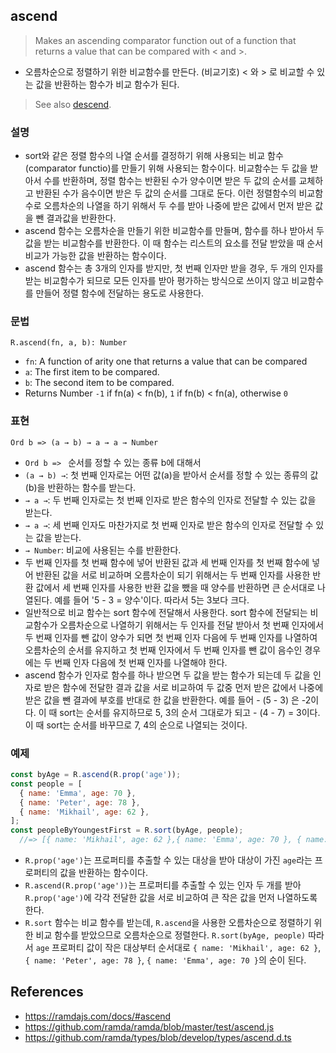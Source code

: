 ## ascend

> Makes an ascending comparator function out of a function that returns a value that can be compared with < and >.
- 오름차순으로 정렬하기 위한 비교함수를 만든다. (비교기호) < 와 > 로 비교할 수 있는 값을 반환하는 함수가 비교 함수가 된다.

> See also [descend](./descend.md).

### 설명

- sort와 같은 정렬 함수의 나열 순서를 결정하기 위해 사용되는 비교 함수(comparator functio)를 만들기 위해 사용되는 함수이다. 비교함수는 두 값을 받아서 수를 반환하며, 정렬 함수는 반환된 수가 양수이면 받은 두 값의 순서를 교체하고 반환된 수가 음수이면 받은 두 값의 순서를 그대로 둔다. 이런 정렬함수의 비교함수로 오름차순의 나열을 하기 위해서 두 수를 받아 나중에 받은 값에서 먼저 받은 값을 뺀 결과값을 반환한다.
- ascend 함수는 오름차순을 만들기 위한 비교함수를 만들며, 함수를 하나 받아서 두 값을 받는 비교함수를 반환한다. 이 때 함수는 리스트의 요소를 전달 받았을 때 순서 비교가 가능한 값을 반환하는 함수이다.
- ascend 함수는 총 3개의 인자를 받지만, 첫 번째 인자만 받을 경우, 두 개의 인자를 받는 비교함수가 되므로 모든 인자를 받아 평가하는 방식으로 쓰이지 않고 비교함수를 만들어 정렬 함수에 전달하는 용도로 사용한다.

### 문법

```
R.ascend(fn, a, b): Number
```
- `fn`: A function of arity one that returns a value that can be compared
- `a`: The first item to be compared.
- `b`: The second item to be compared.
- Returns Number `-1` if fn(a) < fn(b), `1` if fn(b) < fn(a), otherwise `0`

### 표현

```
Ord b => (a → b) → a → a → Number
```
- `Ord b => ` 순서를 정할 수 있는 종류 b에 대해서
- `(a → b) →`: 첫 번째 인자로는 어떤 값(a)을 받아서 순서를 정할 수 있는 종류의 값(b)을 반환하는 함수를 받는다.
- `→ a →`: 두 번째 인자로는 첫 번째 인자로 받은 함수의 인자로 전달할 수 있는 값을 받는다.
- `→ a →`: 세 번째 인자도 마찬가지로 첫 번째 인자로 받은 함수의 인자로 전달할 수 있는 값을 받는다.
- `→ Number`: 비교에 사용된는 수를 반환한다.
- 두 번째 인자를 첫 번째 함수에 넣어 반환된 값과 세 번째 인자를 첫 번째 함수에 넣어 반환된 값을 서로 비교하며 오름차순이 되기 위해서는 두 번째 인자를 사용한 반환 값에서 세 번째 인자를 사용한 반환 값을 뺐을 때 양수를 반환하면 큰 순서대로 나열된다. 예를 들어 '5 - 3 = 양수'이다. 따라서 5는 3보다 크다.
- 일반적으로 비교 함수는 sort 함수에 전달해서 사용한다. sort 함수에 전달되는 비교함수가 오름차순으로 나열하기 위해서는 두 인자를 전달 받아서 첫 번째 인자에서 두 번째 인자를 뺀 값이 양수가 되면 첫 번째 인자 다음에 두 번째 인자를 나열하여 오름차순의 순서를 유지하고 첫 번째 인자에서 두 번째 인자를 뺀 값이 음수인 경우에는 두 번째 인자 다음에 첫 번째 인자를 나열해야 한다.
- ascend 함수가 인자로 함수를 하나 받으면 두 값을 받는 함수가 되는데 두 값을 인자로 받은 함수에 전달한 결과 값을 서로 비교하여 두 값중 먼저 받은 값에서 나중에 받은 값을 뺀 결과에 부호를 반대로 한 값을 반환한다. 예를 들어 - (5 - 3) 은 -2이다. 이 때 sort는 순서를 유지하므로 5, 3의 순서 그대로가 되고 - (4 - 7) = 3이다. 이 때 sort는 순서를 바꾸므로 7, 4의 순으로 나열되는 것이다.

### 예제

```js
const byAge = R.ascend(R.prop('age'));
const people = [
  { name: 'Emma', age: 70 },
  { name: 'Peter', age: 78 },
  { name: 'Mikhail', age: 62 },
];
const peopleByYoungestFirst = R.sort(byAge, people);
  //=> [{ name: 'Mikhail', age: 62 },{ name: 'Emma', age: 70 }, { name: 'Peter', age: 78 }]
```
- `R.prop('age')`는 프로퍼티를 추출할 수 있는 대상을 받아 대상이 가진 `age`라는 프로퍼티의 값을 반환하는 함수이다.
- `R.ascend(R.prop('age'))`는 프로퍼티를 추출할 수 있는 인자 두 개를 받아 `R.prop('age')`에 각각 전달한 값을 서로 비교하여 큰 작은 값을 먼저 나열하도록 한다.
- `R.sort` 함수는 비교 함수를 받는데, `R.ascend`을 사용한 오름차순으로 정렬하기 위한 비교 함수를 받았으므로 오름차순으로 정렬한다. `R.sort(byAge, people)` 따라서 `age` 프로퍼티 값이 작은 대상부터 순서대로 `{ name: 'Mikhail', age: 62 }`, `{ name: 'Peter', age: 78 }`, `{ name: 'Emma', age: 70 }`의 순이 된다.

## References
- https://ramdajs.com/docs/#ascend
- https://github.com/ramda/ramda/blob/master/test/ascend.js
- https://github.com/ramda/types/blob/develop/types/ascend.d.ts
